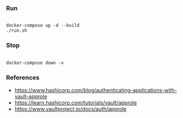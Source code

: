 ### Run

``` shell

docker-compose up -d --build
./run.sh

```

### Stop

``` shell

docker-compose down -v

```

### References

- https://www.hashicorp.com/blog/authenticating-applications-with-vault-approle
- https://learn.hashicorp.com/tutorials/vault/approle
- https://www.vaultproject.io/docs/auth/approle
